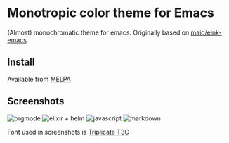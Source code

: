# Monotropic color theme for Emacs

(Almost) monochromatic theme for emacs. Originally based on [maio/eink-emacs](https://github.com/maio/eink-emacs). 

## Install

Available from [MELPA](https://melpa.org/#/monotropic-theme)

## Screenshots

![orgmode](http://caffo.railsplayground.net/temp/monotropic-shots/orgmode.png)
![elixir + helm](http://caffo.railsplayground.net/temp/monotropic-shots/elixir.png)
![javascript](http://caffo.railsplayground.net/temp/monotropic-shots/javascript.png)
![markdown](http://caffo.railsplayground.net/temp/monotropic-shots/markdown.png)


Font used in screenshots is [Triplicate T3C](https://practicaltypography.com/triplicate.html)
